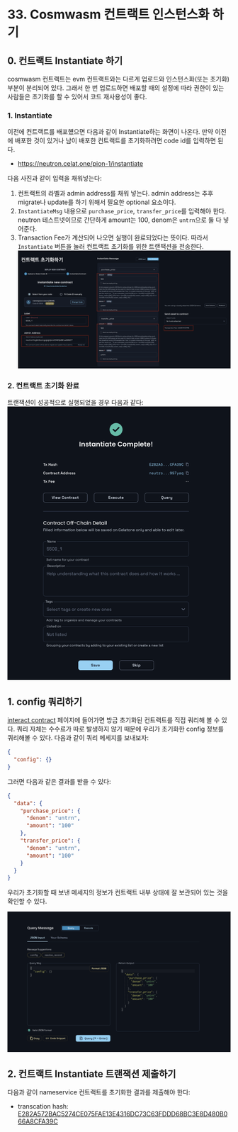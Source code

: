 # 33. Cosmwasm 컨트랙트 인스턴스화 하기 

## 0. 컨트랙트 Instantiate 하기 
cosmwasm 컨트랙트는 evm 컨트랙트와는 다르게 업로드와 인스턴스화(또는 초기화) 부분이 분리되어 있다. 그래서 한 번 업로드하면 배포할 때의 설정에 따라 권한이 있는 사람들은 초기화를 할 수 있어서 코드 재사용성이 좋다. 

### 1. Instantiate
이전에 컨트랙트를 배포헀으면 다음과 같이 Instantiate하는 화면이 나온다. 만약 이전에 배포한 것이 있거나 남이 배포한 컨트랙트를 초기화하려면 code id를 입력하면 된다. 
- https://neutron.celat.one/pion-1/instantiate

다음 사진과 같이 입력을 채워넣는다: 
1. 컨트랙트의 라벨과 admin address를 채워 넣는다. admin address는 추후 migrate나 update를 하기 위해서 필요한 optional 요소이다. 
2. `InstantiateMsg` 내용으로 `purchase_price`, `transfer_price`를 입력해야 한다. neutron 테스트넷이므로 간단하게 amount는 100, denom은 `untrn`으로 둘 다 넣어준다.
3. Transaction Fee가 계산되어 나오면 실행이 완료되었다는 뜻이다. 따라서 `Instantiate` 버튼을 눌러 컨트랙트 초기화를 위한 트랜잭션을 전송한다. 
![](./assets/33_contract_initiate.png)

### 2. 컨트랙트 초기화 완료 
트랜잭션이 성공적으로 실행되었을 경우 다음과 같다:
![](./assets/33_contract_initiate_complete.png)


## 1. config 쿼리하기 
[interact contract](https://neutron.celat.one/pion-1/interact-contract) 페이지에 들어가면 방금 초기화된 컨트랙트를 직접 쿼리해 볼 수 있다. 쿼리 자체는 수수료가 따로 발생하지 않기 때문에 우리가 초기화한 config 정보를 쿼리해볼 수 있다. 다음과 같이 쿼리 메세지를 보내보자:
```json
{
  "config": {}
}
```

그러면 다음과 같은 결과를 받을 수 있다: 
```json
{
  "data": {
    "purchase_price": {
      "denom": "untrn",
      "amount": "100"
    },
    "transfer_price": {
      "denom": "untrn",
      "amount": "100"
    }
  }
}
```
우리가 초기화할 때 보낸 메세지의 정보가 컨트랙트 내부 상태에 잘 보관되어 있는 것을 확인할 수 있다. 

![](./assets/33_contract_config_query.png)

## 2. 컨트랙트 Instantiate 트랜잭션 제출하기 
다음과 같이 nameservice 컨트랙트를 초기화한 결과를 제출해야 한다:
- transcation hash: [E282A572BAC5274CE075FAE13E4316DC73C63FDDD68BC3E8D480B066A8CFA39C](https://neutron.celat.one/pion-1/txs/E282A572BAC5274CE075FAE13E4316DC73C63FDDD68BC3E8D480B066A8CFA39C)
